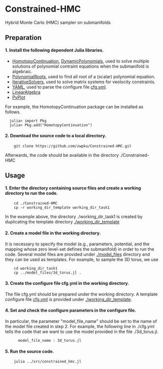 # Constrained-HMC
Hybrid Monte Carlo (HMC) sampler on submanifolds

## Preparation
#### 1. Install the following dependent Julia libraries. 

- [HomotopyContinuation](https://www.juliahomotopycontinuation.org/), 
 [DynamicPolynomials](https://github.com/JuliaAlgebra/DynamicPolynomials.jl), used to solve multiple solutions of polynomial contraint equations when the submanifold is algebraic.
- [PolynomialRoots](https://github.com/giordano/PolynomialRoots.jl), used to
  find all root of a (scalar) polynomial equation.
- [IterativeSolvers](https://github.com/JuliaMath/IterativeSolvers.jl), used
  to solve matrix systems for veolocity constraints.
- [YAML](https://github.com/BioJulia/YAML.jl), used to parse the configure file [cfg.yml](./cfg.yml).
- [LinearAlgebra](https://docs.julialang.org/en/v1/stdlib/LinearAlgebra/index.html)
- [PyPlot](https://github.com/JuliaPy/PyPlot.jl)

For example, the HomotopyContinuation package can be installed as follows.

```
  julia> import Pkg
  julia> Pkg.add("HomotopyContinuation")
```

#### 2. Download the source code to a local directory.

```
	git clone https://github.com/zwpku/Constrained-HMC.git
```

   Afterwards, the code should be available in the directory ./Constrained-HMC

## Usage

#### 1. Enter the directory containing source files and create a working directory to run the code.

```
  	cd ./Constrained-HMC
	cp -r working_dir_template working_dir_task1
```
In the example above, the directory ./working_dir_task1 is created by duplicating the template directory [./working_dir_template](./working_dir_template)

#### 2. Create a model file in the working directory. 

It is necessary to specify the model (e.g., parameters, potential, and the mapping whose zero level-set defines the submanifold) in order to run the code. Several model files are provided under [./model_files](./model_files) directory and they can be used as templates. For example, to sample the 3D torus, we use
```
    cd working_dir_task1
    cp ../model_files/3d_torus.jl .
```

#### 3. Create the configure file cfg.yml in the working directory. 
The file cfg.yml should be prepared under the working directory. A template configure file 
[cfg.yml](./cfg.yml) is provided under [./working_dir_template](./working_dir_template).

#### 4. Set and check the configure parameters in the configure file.

In particular, the parameter "model_file_name" should be set to 
the name of the model file created in step 2. For example, the following line in ./cfg.yml tells the code that we want to use the model provided in the file ./3d_torus.jl.
      
```
      model_file_name : 3d_torus.jl
```

#### 5. Run the source code.

```
    julia ../src/constrained_hmc.jl
```

